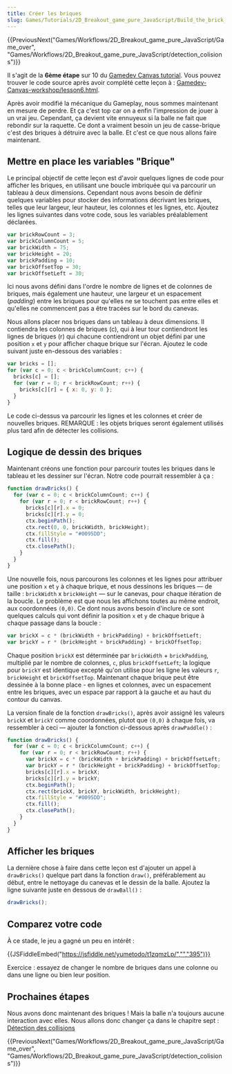 ```yaml
---
title: Créer les briques
slug: Games/Tutorials/2D_Breakout_game_pure_JavaScript/Build_the_brick_field
---
```


{{PreviousNext("Games/Workflows/2D_Breakout_game_pure_JavaScript/Game_over", "Games/Workflows/2D_Breakout_game_pure_JavaScript/detection_colisions")}}

Il s'agit de la **6ème étape** sur 10 du [Gamedev Canvas tutorial](/fr/docs/Games/Tutorials/2D_Breakout_game_pure_JavaScript). Vous pouvez trouver le code source après avoir complété cette leçon à : [Gamedev-Canvas-workshop/lesson6.html](https://github.com/end3r/Gamedev-Canvas-workshop/blob/gh-pages/lesson06.html).

Après avoir modifié la mécanique du Gameplay, nous sommes maintenant en mesure de perdre. Et ça c'est top car on a enfin l'impression de jouer à un vrai jeu. Cependant, ça devient vite ennuyeux si la balle ne fait que rebondir sur la raquette. Ce dont a vraiment besoin un jeu de casse-brique c'est des briques à détruire avec la balle. Et c'est ce que nous allons faire maintenant.

## Mettre en place les variables "Brique"

Le principal objectif de cette leçon est d'avoir quelques lignes de code pour afficher les briques, en utilisant une boucle imbriquée qui va parcourir un tableau à deux dimensions. Cependant nous avons besoin de définir quelques variables pour stocker des informations décrivant les briques, telles que leur largeur, leur hauteur, les colonnes et les lignes, etc. Ajoutez les lignes suivantes dans votre code, sous les variables préalablement déclarées.

```js
var brickRowCount = 3;
var brickColumnCount = 5;
var brickWidth = 75;
var brickHeight = 20;
var brickPadding = 10;
var brickOffsetTop = 30;
var brickOffsetLeft = 30;
```

Ici nous avons défini dans l'ordre le nombre de lignes et de colonnes de briques, mais également une hauteur, une largeur et un espacement (_padding_) entre les briques pour qu'elles ne se touchent pas entre elles et qu'elles ne commencent pas a être tracées sur le bord du canevas.

Nous allons placer nos briques dans un tableau à deux dimensions. Il contiendra les colonnes de briques (c), qui à leur tour contiendront les lignes de briques (r) qui chacune contiendront un objet défini par une position `x` et `y` pour afficher chaque brique sur l'écran.
Ajoutez le code suivant juste en-dessous des variables :

```js
var bricks = [];
for (var c = 0; c < brickColumnCount; c++) {
  bricks[c] = [];
  for (var r = 0; r < brickRowCount; r++) {
    bricks[c][r] = { x: 0, y: 0 };
  }
}
```

Le code ci-dessus va parcourir les lignes et les colonnes et créer de nouvelles briques. REMARQUE : les objets briques seront également utilisés plus tard afin de détecter les collisions.

## Logique de dessin des briques

Maintenant créons une fonction pour parcourir toutes les briques dans le tableau et les dessiner sur l'écran. Notre code pourrait ressembler à ça :

```js
function drawBricks() {
  for (var c = 0; c < brickColumnCount; c++) {
    for (var r = 0; r < brickRowCount; r++) {
      bricks[c][r].x = 0;
      bricks[c][r].y = 0;
      ctx.beginPath();
      ctx.rect(0, 0, brickWidth, brickHeight);
      ctx.fillStyle = "#0095DD";
      ctx.fill();
      ctx.closePath();
    }
  }
}
```

Une nouvelle fois, nous parcourons les colonnes et les lignes pour attribuer une position `x` et `y` à chaque brique, et nous dessinons les briques — de taille&nbsp;: `brickWidth` x `brickHeight` — sur le canevas, pour chaque itération de la boucle. Le problème est que nous les affichons toutes au même endroit, aux coordonnées `(0,0)`. Ce dont nous avons besoin d'inclure ce sont quelques calculs qui vont définir la position `x` et `y` de chaque brique à chaque passage dans la boucle&nbsp;:

```js
var brickX = c * (brickWidth + brickPadding) + brickOffsetLeft;
var brickY = r * (brickHeight + brickPadding) + brickOffsetTop;
```

Chaque position `brickX` est déterminée par `brickWidth` + `brickPadding`, multiplié par le nombre de colonnes, `c`, plus `brickOffsetLeft`; la logique pour `brickY` est identique excepté qu'on utilise pour les ligne les valeurs `r`, `brickHeight` et `brickOffsetTop`. Maintenant chaque brique peut être dessinée à la bonne place - en lignes et colonnes, avec un espacement entre les briques, avec un espace par rapport à la gauche et au haut du contour du canvas.

La version finale de la fonction `drawBricks()`, après avoir assigné les valeurs `brickX` et `brickY` comme coordonnées, plutot que `(0,0)` à chaque fois, va ressembler à ceci — ajouter la fonction ci-dessous après `drawPaddle()`&nbsp;:

```js
function drawBricks() {
  for (var c = 0; c < brickColumnCount; c++) {
    for (var r = 0; r < brickRowCount; r++) {
      var brickX = c * (brickWidth + brickPadding) + brickOffsetLeft;
      var brickY = r * (brickHeight + brickPadding) + brickOffsetTop;
      bricks[c][r].x = brickX;
      bricks[c][r].y = brickY;
      ctx.beginPath();
      ctx.rect(brickX, brickY, brickWidth, brickHeight);
      ctx.fillStyle = "#0095DD";
      ctx.fill();
      ctx.closePath();
    }
  }
}
```

## Afficher les briques

La dernière chose à faire dans cette leçon est d'ajouter un appel à `drawBricks()` quelque part dans la fonction `draw()`, préférablement au début, entre le nettoyage du canevas et le dessin de la balle. Ajoutez la ligne suivante juste en dessous de `drawBall()`&nbsp;:

```js
drawBricks();
```

## Comparez votre code

À ce stade, le jeu a gagné un peu en intérêt :

{{JSFiddleEmbed("https://jsfiddle.net/yumetodo/t1zqmzLp/","","395")}}

Exercice : essayez de changer le nombre de briques dans une colonne ou dans une ligne ou bien leur position.

## Prochaines étapes

Nous avons donc maintenant des briques !
Mais la balle n'a toujours aucune interaction avec elles. Nous allons donc changer ça dans le chapitre sept : [Détection des collisions](/fr/docs/Web)

{{PreviousNext("Games/Workflows/2D_Breakout_game_pure_JavaScript/Game_over", "Games/Workflows/2D_Breakout_game_pure_JavaScript/detection_colisions")}}
